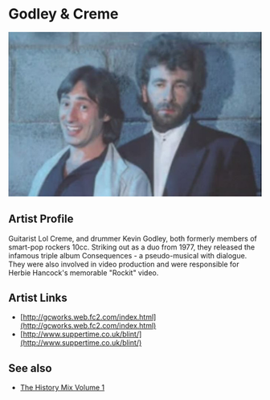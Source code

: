 # Godley & Creme

![](../../assets/artists/Godley_and_Creme.png)

## Artist Profile

Guitarist Lol Creme, and drummer Kevin Godley, both formerly members of smart-pop rockers 10cc. Striking out as a duo from 1977, they released the infamous triple album Consequences - a pseudo-musical with dialogue. They were also involved in video production and were responsible for Herbie Hancock's memorable "Rockit" video.

## Artist Links

- [http://gcworks.web.fc2.com/index.html](http://gcworks.web.fc2.com/index.html)
- [http://www.suppertime.co.uk/blint/](http://www.suppertime.co.uk/blint/)


## See also

- [The History Mix Volume 1](The_History_Mix_Volume_1.md)

